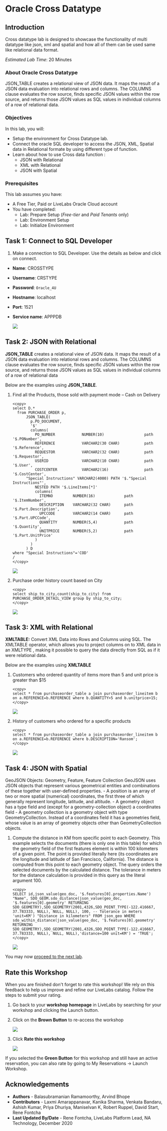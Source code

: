 # Oracle Cross Datatype

## Introduction
Cross datatype lab is designed to showcase the functionality of multi datatype like json, xml and spatial and how all of them can be used same like relational data format.

*Estimated Lab Time*: 20 Minutes

### About Oracle Cross Datatype

JSON_TABLE creates a relational view of JSON data. It maps the result of a JSON data evaluation into relational rows and columns. The COLUMNS clause evaluates the row source, finds specific JSON values within the row source, and returns those JSON values as SQL values in individual columns of a row of relational data.

### Objectives
In this lab, you will:
* Setup the environment for Cross Datatype lab.
* Connect the oracle SQL developer to access the JSON, XML, Spatial data in Relational formate by using different type of function.
* Learn about how to use Cross data function :
    - JSON with Relational
    - XML with Relational
    - JSON with Spatial

### Prerequisites
This lab assumes you have:
- A Free Tier, Paid or LiveLabs Oracle Cloud account
- You have completed:
    - Lab: Prepare Setup (*Free-tier* and *Paid Tenants* only)
    - Lab: Environment Setup
    - Lab: Initialize Environment


<!-- ## Task 1: Connect to the Pluggable Database (PDB) -->

<!-- 1. As oracle user set oracle Environment and connect to the PDB.

    ```
    <copy>
    . oraenv
    </copy>
    ```

    ```
    <copy>
    convergedcdb
    </copy>
    ```

    ```
    <copy>
    sqlplus CRSTYPE/Oracle_4U@APPPDB
    </copy>
    ``` -->

## Task 1: Connect to SQL Developer

1. Make a connection to SQL Developer. Use the details as below and click on connect.


  - **Name**: CROSSTYPE
  - **Username**: CRSTYPE
  - **Password**: `Oracle_4U`
  - **Hostname**: localhost
  - **Port**: 1521
  - **Service name**: APPPDB

    ![](./images/cross_sql_developer.png " ")


## Task 2: JSON with Relational

**JSON_TABLE** creates a relational view of JSON data. It maps the result of a JSON data evaluation into relational rows and columns. The COLUMNS clause evaluates the row source, finds specific JSON values within the row source, and returns those JSON values as SQL values in individual columns of a row of relational data

Below are the examples using **JSON_TABLE**.

1. Find all the Products, those sold with payment mode – Cash on Delivery

    ```
    <copy>
    select D.*
      from PURCHASE_ORDER p,
          JSON_TABLE(
            p.PO_DOCUMENT,
            '$'
            columns(
              PO_NUMBER            NUMBER(10)                  path  '$.PONumber',
              REFERENCE            VARCHAR2(30 CHAR)           path  '$.Reference',
              REQUESTOR            VARCHAR2(32 CHAR)           path  '$.Requestor',
              USERID               VARCHAR2(10 CHAR)           path  '$.User',
              COSTCENTER           VARCHAR2(16)                path  '$.CostCenter',
          "Special Instructions" VARCHAR2(4000) PATH '$."Special Instructions"',
              NESTED PATH '$.LineItems[*]'
              columns(
                ITEMNO         NUMBER(16)             path '$.ItemNumber',
                DESCRIPTION    VARCHAR2(32 CHAR)      path '$.Part.Description',
                UPCCODE        VARCHAR2(14 CHAR)      path '$.Part.UPCCode',
                QUANTITY       NUMBER(5,4)            path '$.Quantity',
                UNITPRICE      NUMBER(5,2)            path '$.Part.UnitPrice'
              )
            )
          ) D
    where "Special Instructions"='COD'
    /
    </copy>
    ```

    ![](./images/cd1.png " ")

2.  Purchase order history count based on City

    ```
    <copy>
    select ship_to_city,count(ship_to_city) from PURCHASE_ORDER_DETAIL_VIEW group by ship_to_city;
    </copy>
    ```
    ![](./images/cd3.png)

## Task 3: XML with Relational

**XMLTABLE:** Convert XML Data into Rows and Columns using SQL. The XMLTABLE operator, which allows you to project columns on to XML data in an XMLTYPE , making it possible to query the data directly from SQL as if it were relational data.

Below are the examples using **XMLTABLE**

1. Customers who ordered quantity of items more than 5 and unit price is greater than $15

    ```
    <copy>
    select * from purchaseorder_table a join purchaseorder_lineitem b on a.REFERENCE=b.REFERENCE where b.QUANTITY>5 and b.unitprice>15;
    </copy>
    ```

    ![](./images/cd10.png)

2. History of customers who ordered for a specific products

    ```
    <copy>
    select * from purchaseorder_table a join purchaseorder_lineitem b on a.REFERENCE=b.REFERENCE where b.DESCRIPTION='Ransom';
    </copy>
    ```

    ![](./images/cd11.png)

## Task 4: JSON with Spatial

GeoJSON Objects: Geometry, Feature, Feature Collection
GeoJSON uses JSON objects that represent various geometrical entities and combinations of these together with user-defined properties.
    - A position is an array of two or more spatial (numerical) coordinates, the first three of which generally represent longitude, latitude, and altitude.
    - A geometry object has a type field and (except for a geometry-collection object) a coordinates field
    - A geometry collection is a geometry object with type GeometryCollection. Instead of a coordinates field it has a geometries field, whose value is an array of geometry objects other than GeometryCollection objects.


1. Compute the distance in KM from specific point to each Geometry. This example selects the documents (there is only one in this table) for which the geometry field of the first features element is within 100 kilometers of a given point. The point is provided literally here (its coordinates are the longitude and latitude of San Francisco, California). The distance is computed from this point to each geometry object. The query orders the selected documents by the calculated distance. The tolerance in meters for the distance calculation is provided in this query as the literal argument 100.


    ```
    <copy>
    SELECT id,json_value(geo_doc, '$.features[0].properties.Name') "Name", SDO_GEOM.sdo_distance(json_value(geo_doc, '$.features[0].geometry' RETURNING SDO_GEOMETRY),SDO_GEOMETRY(2001,4326,SDO_POINT_TYPE(-122.416667, 37.783333, NULL), NULL, NULL), 100, -- Tolerance in meters
    'unit=KM') "Distance in kilometers" FROM json_geo WHERE sdo_within_distance(json_value(geo_doc, '$.features[0].geometry' RETURNING SDO_GEOMETRY),SDO_GEOMETRY(2001,4326,SDO_POINT_TYPE(-122.416667, 37.783333, NULL), NULL, NULL),'distance=100 unit=KM') = 'TRUE';
    </copy>
    ```
    ![](./images/cd15.png)

You may now [proceed to the next lab](#next).

## Rate this Workshop
When you are finished don't forget to rate this workshop!  We rely on this feedback to help us improve and refine our LiveLabs catalog.  Follow the steps to submit your rating.

1.  Go back to your **workshop homepage** in LiveLabs by searching for your workshop and clicking the Launch button.
2.  Click on the **Brown Button** to re-access the workshop  

    ![](https://oracle-livelabs.github.io/common/labs/cloud-login/images/workshop-homepage-2.png " ")

3.  Click **Rate this workshop**

    ![](https://oracle-livelabs.github.io/common/labs/cloud-login/images/rate-this-workshop.png " ")

If you selected the **Green Button** for this workshop and still have an active reservation, you can also rate by going to My Reservations -> Launch Workshop.

## Acknowledgements
* **Authors** - Balasubramanian Ramamoorthy, Arvind Bhope
* **Contributors** - Laxmi Amarappanavar, Kanika Sharma, Venkata Bandaru, Ashish Kumar, Priya Dhuriya, Maniselvan K, Robert Ruppel, David Start, Rene Fontcha
* **Last Updated By/Date** - Rene Fontcha, LiveLabs Platform Lead, NA Technology, December 2020
